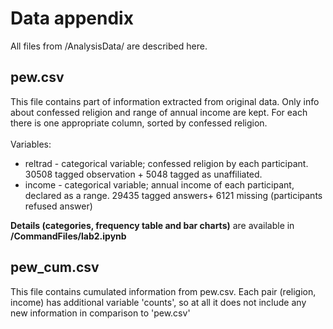 # Data appendix
All files from /AnalysisData/ are described here.

##  pew.csv
This file contains part of information extracted from original data. Only info about confessed religion and range of annual income are kept.
For each there is one appropriate column, sorted by confessed religion.  
\
Variables:
- reltrad - categorical variable; confessed religion by each participant. 30508 tagged observation + 5048 tagged as unaffiliated. 
- income - categorical variable; annual income of each participant, declared as a range. 29435 tagged answers+ 6121 missing (participants refused answer)

**Details (categories, frequency table and bar charts)** are available in **/CommandFiles/lab2.ipynb**

## pew_cum.csv
This file contains cumulated information from pew.csv. Each pair (religion, income) has additional variable 'counts', so
at all it does not include any new information in comparison to 'pew.csv'
